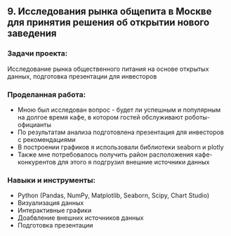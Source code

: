 ## 9. Исследования рынка общепита в Москве для принятия решения об открытии нового заведения

### Задачи проекта:
Исследование рынка общественного питания на основе открытых данных, подготовка презентации для инвесторов 

### Проделанная работа:

- Мною был исследован вопрос - будет ли успешным и популярным на долгое время кафе, в котором гостей обслуживают роботы-официанты
- По результатам анализа подготовлена презентация для инвесторов с рекомендациями
- В построении графиков я использовали библиотеки seaborn и plotly
- Также мне потребовалось получить район расположения кафе-конкурентов для этого я подгрузил внешние источники данных

### Навыки и инструменты:

- Python (Pandas, NumPy, Matplotlib, Seaborn, Scipy, Chart Studio)
- Визуализация данных
- Интерактивные графики
- Доабвление внешних источников данных
- Подготовка презентации

